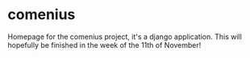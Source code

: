 comenius
========

Homepage for the comenius project, it's a django application.
This will hopefully be finished in the week of the 11th of November!

